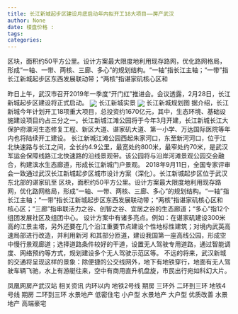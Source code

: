 ```yaml
---
title: 长江新城起步区建设月底启动年内拟开工18大项目——房产武汉
author: None
date: 楼盘价格 : 
tags: 
categories: 
---
```

区块，面积约50平方公里。设计方案最大限度地利用现存路网，优化路网格局，形成“一轴、一带、两核、三廊、多心”的规划结构。“一轴”指长江主轴；“一带”指长江新城起步区东西发展联动带；“两核”指谌家矶核心区和
<!-- more -->
昨日上午，武汉市召开2019年一季度“开门红”推进会。会议透露，2月28日，长江新城起步区建设将正式启动。
<img align="center" border="0" src="//s0.ifengimg.com/2019/02/17/87486e7853ad147c39da02262dc407d9.jpg" />
长江新城实景
<img align="center" border="0" src="//s3.ifengimg.com/2019/02/17/37adc01dcbbbbe7f9fb9b46f84246575.jpg" />
长江新城规划图
据介绍，长江新城今年计划开工18项重大项目，总投资约1670亿元，其中，生态环境、基础设施建设项目约占三分之一。长江新城江滩公园将于今年3月开建，长江新城长江大保护府澴河生态修复工程、新区大道、谌家矶大道、第一小学、万达国际医院等年内也将陆续开工建设。
长江新城江滩公园西起朱家河口，东至新河河口，位于江北快速路与长江之间，全长约4.9公里，最宽处约800米，最窄处约70米，是武汉军运会保障线路江北快速路的沿线景观带。该公园将与沿岸河滩景观公园交会融合，构建滨水生态廊道，形成长江新城门户景观。
2018年9月11日，全国专家评审会一致通过武汉长江新城起步区城市设计方案（深化）。长江新城起步区位于武汉东北部的谌家矶至
区块，面积约50平方公里。设计方案最大限度地利用现存路网，优化路网格局，形成“一轴、一带、两核、三廊、多心”的规划结构。“一轴”指长江主轴；“一带”指长江新城起步区东西发展联动带；“两核”指谌家矶核心区和
核心区；“三廊”指串联活力之谷、创智之谷、宜居之谷的生态廊道；“多心”指12个组团发展社区及组团中心。
设计方案中有诸多亮点。例如：在谌家矶建设300米高的江景主塔，另外还要在几个沿江重要节点建设个性地标性建筑；对境内武英高速局部进行改造，并利用新河
和其部分匝道，建设我国第一座高线公园，形成空中慢行景观廊道；选择道路条件较好的干道，设置无人驾驶专用道路，通过智能调度、网络预约等方式，规划建设多个无人驾驶示范区等。
不远的将来，武汉新城的交通将呈现这样的景象：除便捷的公交线网外，地下有地铁穿行，地面有无人驾驶车辆飞驰，水上有游艇往来，空中有商用直升机盘旋，市民出行宛如科幻大片。
                        
                        
                        
                        
                                        
                    
                    
                
                    
                    
                    
                
                    
                
凤凰网房产武汉站
相关资讯
内环以内 地铁2号线
期房 三环外
二环到三环 地铁4号线
期房 二环到三环
水景地产 低密住宅
小户型 水景地产
大户型 优质改善
水景地产 高端豪宅
	                        
	                    
	                        
	                    
